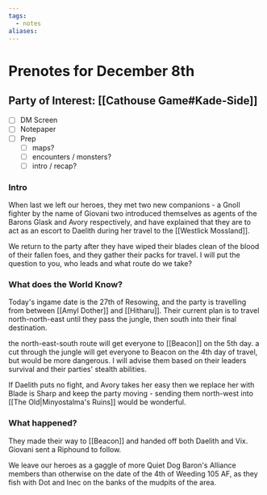 ```yaml
---
tags:
  - notes
aliases:
---
```


# Prenotes for December 8th
## Party of Interest: [[Cathouse Game#Kade-Side]]
- [ ] DM Screen
- [ ] Notepaper
- [ ] Prep
	- [ ] maps?
	- [ ] encounters / monsters?
	- [ ] intro / recap?

### Intro

When last we left our heroes, they met two new companions - a Gnoll fighter by the name of Giovani two introduced themselves as agents of the Barons Glask and Avory respectively, and have explained that they are to act as an escort to Daelith during her travel to the [[Westlick Mossland]]. 

We return to the party after they have wiped their blades clean of the blood of their fallen foes, and they gather their packs for travel. I will put the question to you, who leads and what route do we take?

### What does the World Know?
Today's ingame date is the 27th of Resowing, and the party is travelling from between [[Amyl Dother]] and [[Hitharu]]. Their current plan is to travel north-north-east until they pass the jungle, then south into their final destination.

the north-east-south route will get everyone to [[Beacon]] on the 5th day.
a cut through the jungle will get everyone to Beacon on the 4th day of travel, but would be more dangerous. I will advise them based on their leaders survival and their parties' stealth abilities.

If Daelith puts no fight, and Avory takes her easy then we replace her with Blade is Sharp and keep the party moving - sending them north-west into [[The Old|Minyostalma's Ruins]] would be wonderful. 

### What happened?

They made their way to [[Beacon]] and handed off both Daelith and Vix. Giovani sent a Riphound to follow. 

We leave our heroes as a gaggle of more Quiet Dog Baron's Alliance members than otherwise on the date of the 4th of Weeding 105 AF, as they fish with Dot and Inec on the banks of the mudpits of the area.